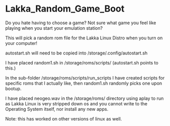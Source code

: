 # Lakka_Random_Game_Boot
Do you hate having to choose a game? Not sure what game you feel like playing when you start your emulation station?

This will pick a random rom file for the Lakka Linux Distro when you turn on your computer!

autostart.sh will need to be copied into /storage/.config/autostart.sh

I have placed random1.sh in /storage/roms/scripts/ (autostart.sh points to this.)

In the sub-folder  /storage/roms/scripts/run_scripts I have created scripts for specific roms that I actually like, then random1.sh randomly picks one upon bootup.

I have placed neogeo.wav in the /storage/roms/ directory using aplay to run as Lakka Linux is very stripped down os and you cannot write to the Operating System itself, nor install any new apps.

Note: this has worked on other versions of linux as well.
